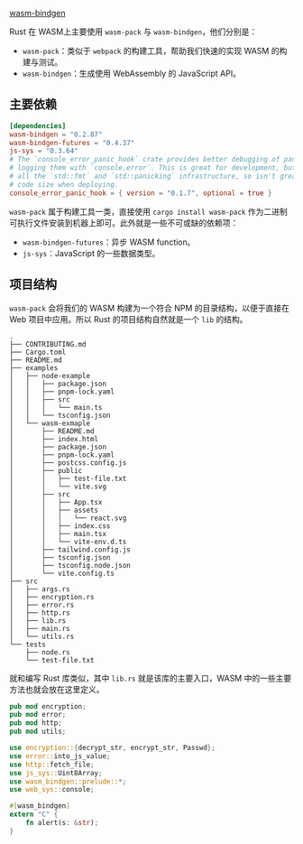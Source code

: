 [wasm-bindgen](https://rustwasm.github.io/docs/wasm-bindgen/introduction.html)

Rust 在 WASM上主要使用 `wasm-pack` 与 `wasm-bindgen`，他们分别是：

- `wasm-pack`：类似于 `webpack` 的构建工具，帮助我们快速的实现 WASM 的构建与测试。
- `wasm-bindgen`：生成使用 WebAssembly 的 JavaScript API。

## 主要依赖

```toml
[dependencies]
wasm-bindgen = "0.2.87"
wasm-bindgen-futures = "0.4.37"
js-sys = "0.3.64"
# The `console_error_panic_hook` crate provides better debugging of panics by
# logging them with `console.error`. This is great for development, but requires
# all the `std::fmt` and `std::panicking` infrastructure, so isn't great for
# code size when deploying.
console_error_panic_hook = { version = "0.1.7", optional = true }
```

`wasm-pack` 属于构建工具一类，直接使用 `cargo install wasm-pack` 作为二进制可执行文件安装到机器上即可。此外就是一些不可或缺的依赖项：

- `wasm-bindgen-futures`：异步 WASM function。
- `js-sys`：JavaScript 的一些数据类型。

## 项目结构

`wasm-pack` 会将我们的 WASM 构建为一个符合 NPM 的目录结构，以便于直接在 Web 项目中应用。所以 Rust 的项目结构自然就是一个 `lib` 的结构。

```
.
├── CONTRIBUTING.md
├── Cargo.toml
├── README.md
├── examples
│   ├── node-example
│   │   ├── package.json
│   │   ├── pnpm-lock.yaml
│   │   ├── src
│   │   │   └── main.ts
│   │   └── tsconfig.json
│   └── wasm-exmaple
│       ├── README.md
│       ├── index.html
│       ├── package.json
│       ├── pnpm-lock.yaml
│       ├── postcss.config.js
│       ├── public
│       │   ├── test-file.txt
│       │   └── vite.svg
│       ├── src
│       │   ├── App.tsx
│       │   ├── assets
│       │   │   └── react.svg
│       │   ├── index.css
│       │   ├── main.tsx
│       │   └── vite-env.d.ts
│       ├── tailwind.config.js
│       ├── tsconfig.json
│       ├── tsconfig.node.json
│       └── vite.config.ts
├── src
│   ├── args.rs
│   ├── encryption.rs
│   ├── error.rs
│   ├── http.rs
│   ├── lib.rs
│   ├── main.rs
│   └── utils.rs
└── tests
    ├── node.rs
    └── test-file.txt
```

就和编写 Rust 库类似，其中 `lib.rs` 就是该库的主要入口，WASM 中的一些主要方法也就会放在这里定义。

```rs
pub mod encryption;
pub mod error;
pub mod http;
pub mod utils;

use encryption::{decrypt_str, encrypt_str, Passwd};
use error::into_js_value;
use http::fetch_file;
use js_sys::Uint8Array;
use wasm_bindgen::prelude::*;
use web_sys::console;

#[wasm_bindgen]
extern "C" {
    fn alert(s: &str);
}
```